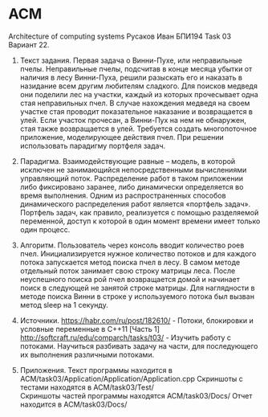 # ACM
Architecture of computing systems
Русаков Иван БПИ194
Task 03
Вариант 22.
1.	Текст задания.
Первая задача о Винни-Пухе, или неправильные пчелы.
Неправильные пчелы, подсчитав в конце месяца убытки от наличия в лесу
Винни-Пуха, решили разыскать его и наказать в назидание всем другим
любителям сладкого. Для поисков медведя они поделили лес на участки,
каждый из которых прочесывает одна стая неправильных пчел. В случае
нахождения медведя на своем участке стая проводит показательное
наказание и возвращается в улей. Если участок прочесан, а Винни-Пух на нем не обнаружен, стая также возвращается в улей. Требуется создать многопоточное приложение, моделирующее действия пчел. При решении использовать парадигму портфеля задач.

2.	Парадигма.
Взаимодействующие равные – модель, в которой исключен не занимающийся непосредственными вычислениями управляющий поток. Распределение работ в таком приложении либо фиксировано заранее, либо динамически определяется во время выполнения. Одним из распространенных способов динамического распределения работ является «портфель задач». Портфель задач, как правило, реализуется с помощью разделяемой переменной, доступ к которой в один момент времени имеет только один процесс.


3.	Алгоритм.
Пользователь через консоль вводит количество роев пчел. Инициализируется нужное количество потоков и для каждого потока запускается метод поиска пчел в лесу. В самом методе отдельный поток занимает свою строку матрицы леса. После неуспешного поиска рой пчел возвращается домой и начинает поиск в следующей не занятой строке матрицы. Для наглядности в методе поиска Винни в строке у используемого потока был вызван метод sleep на 1 секунду.
4.	Источники.
https://habr.com/ru/post/182610/ - Потоки, блокировки и условные переменные в C++11 [Часть 1]
http://softcraft.ru/edu/comparch/tasks/t03/ - Изучить работу с потоками. Научиться разбивать задачу на части, для последующего их выполнения различными потоками.

5.	Приложения.
Текст программы находится в ACM/task03/Application/Application/Application.cpp 
Скриншоты с тестами находятся в ACM/task03/Test/  
Скриншоты частей программы находятся ACM/task03/Docs/ 
Отчет находится в ACM/task03/Docs/

